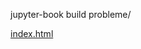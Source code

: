jupyter-book build probleme/


[index.html](https://html-preview.github.io/?url=https://github.com/rodicaioanalung/SI_probleme/blob/main/index.html)